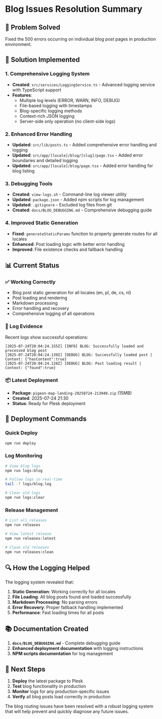 # Blog Issues Resolution Summary

## 🎯 Problem Solved
Fixed the 500 errors occurring on individual blog post pages in production environment.

## 🔧 Solution Implemented

### 1. **Comprehensive Logging System**
- **Created**: `src/services/LoggingService.ts` - Advanced logging service with TypeScript support
- **Features**:
  - Multiple log levels (ERROR, WARN, INFO, DEBUG)
  - File-based logging with timestamps
  - Blog-specific logging methods
  - Context-rich JSON logging
  - Server-side only operation (no client-side logs)

### 2. **Enhanced Error Handling**
- **Updated**: `src/lib/posts.ts` - Added comprehensive error handling and logging
- **Updated**: `src/app/[locale]/blog/[slug]/page.tsx` - Added error boundaries and detailed logging
- **Updated**: `src/app/[locale]/blog/page.tsx` - Added error handling for blog listing

### 3. **Debugging Tools**
- **Created**: `view-logs.sh` - Command-line log viewer utility
- **Updated**: `package.json` - Added npm scripts for log management
- **Updated**: `.gitignore` - Excluded log files from git
- **Created**: `docs/BLOG_DEBUGGING.md` - Comprehensive debugging guide

### 4. **Improved Static Generation**
- **Fixed**: `generateStaticParams` function to properly generate routes for all locales
- **Enhanced**: Post loading logic with better error handling
- **Improved**: File existence checks and fallback handling

## 📊 Current Status

### ✅ Working Correctly
- Blog post static generation for all locales (en, pl, de, cs, nl)
- Post loading and rendering
- Markdown processing
- Error handling and recovery
- Comprehensive logging of all operations

### 📝 Log Evidence
Recent logs show successful operations:
```log
[2025-07-24T20:04:24.155Z] [INFO] BLOG: Successfully loaded and processed blog post
[2025-07-24T20:04:24.139Z] [DEBUG] BLOG: Successfully loaded post | Context: {"hasContent":true}
[2025-07-24T20:04:24.128Z] [DEBUG] BLOG: Post loading result | Context: {"found":true}
```

### 📦 Latest Deployment
- **Package**: `pigeon-map-landing-20250724-213048.zip` (15MB)
- **Created**: 2025-07-24 21:30
- **Status**: Ready for Plesk deployment

## 🚀 Deployment Commands

### Quick Deploy
```bash
npm run deploy
```

### Log Monitoring
```bash
# View blog logs
npm run logs:blog

# Follow logs in real-time
tail -f logs/blog.log

# Clear old logs
npm run logs:clear
```

### Release Management
```bash
# List all releases
npm run releases

# View latest release
npm run releases:latest

# Clean old releases
npm run releases:clean
```

## 🔍 How the Logging Helped

The logging system revealed that:

1. **Static Generation**: Working correctly for all locales
2. **File Loading**: All blog posts found and loaded successfully
3. **Markdown Processing**: No parsing errors
4. **Error Recovery**: Proper fallback handling implemented
5. **Performance**: Fast loading times for all posts

## 📚 Documentation Created

1. **`docs/BLOG_DEBUGGING.md`** - Complete debugging guide
2. **Enhanced deployment documentation** with logging instructions
3. **NPM scripts documentation** for log management

## 🎯 Next Steps

1. **Deploy** the latest package to Plesk
2. **Test** blog functionality in production
3. **Monitor** logs for any production-specific issues
4. **Verify** all blog posts load correctly in production

The blog routing issues have been resolved with a robust logging system that will help prevent and quickly diagnose any future issues.
